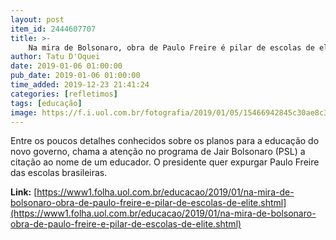 ```yaml
---
layout: post
item_id: 2444607707
title: >-
    Na mira de Bolsonaro, obra de Paulo Freire é pilar de escolas de elite
author: Tatu D'Oquei
date: 2019-01-06 01:00:00
pub_date: 2019-01-06 01:00:00
time_added: 2019-12-23 21:41:24
categories: [refletimos]
tags: [educação]
image: https://f.i.uol.com.br/fotografia/2019/01/05/15466942845c30ae8c37a7e_1546694284_3x2_rt.jpg
---
```


Entre os poucos detalhes conhecidos sobre os planos para a educação do novo governo, chama a atenção no programa de Jair Bolsonaro (PSL) a citação ao nome de um educador. O presidente quer expurgar Paulo Freire das escolas brasileiras.

**Link:** [https://www1.folha.uol.com.br/educacao/2019/01/na-mira-de-bolsonaro-obra-de-paulo-freire-e-pilar-de-escolas-de-elite.shtml](https://www1.folha.uol.com.br/educacao/2019/01/na-mira-de-bolsonaro-obra-de-paulo-freire-e-pilar-de-escolas-de-elite.shtml)

